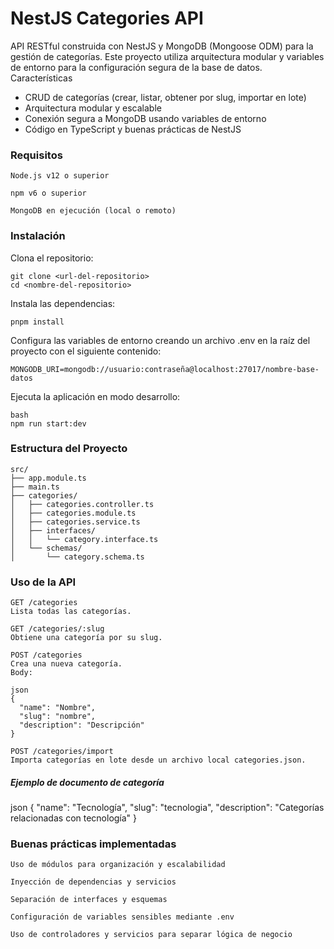# NestJS Categories API

API RESTful construida con NestJS y MongoDB (Mongoose ODM) para la gestión de categorías. Este proyecto utiliza arquitectura modular y variables de entorno para la configuración segura de la base de datos.
Características

  - CRUD de categorías (crear, listar, obtener por slug, importar en lote)
  - Arquitectura modular y escalable
  - Conexión segura a MongoDB usando variables de entorno
  - Código en TypeScript y buenas prácticas de NestJS

### Requisitos

    Node.js v12 o superior

    npm v6 o superior

    MongoDB en ejecución (local o remoto)

### Instalación

Clona el repositorio:

    git clone <url-del-repositorio>
    cd <nombre-del-repositorio>

Instala las dependencias:

    pnpm install

Configura las variables de entorno creando un archivo .env en la raíz del proyecto con el siguiente contenido:

    MONGODB_URI=mongodb://usuario:contraseña@localhost:27017/nombre-base-datos

Ejecuta la aplicación en modo desarrollo:

    bash
    npm run start:dev

### Estructura del Proyecto


    src/
    ├── app.module.ts
    ├── main.ts
    ├── categories/
    │   ├── categories.controller.ts
    │   ├── categories.module.ts
    │   ├── categories.service.ts
    │   ├── interfaces/
    │   │   └── category.interface.ts
    │   └── schemas/
    │       └── category.schema.ts

### Uso de la API

    GET /categories
    Lista todas las categorías.

    GET /categories/:slug
    Obtiene una categoría por su slug.

    POST /categories
    Crea una nueva categoría.
    Body:

    json
    {
      "name": "Nombre",
      "slug": "nombre",
      "description": "Descripción"
    }

    POST /categories/import
    Importa categorías en lote desde un archivo local categories.json.

##### Ejemplo de documento de categoría

json
{
  "name": "Tecnología",
  "slug": "tecnologia",
  "description": "Categorías relacionadas con tecnología"
}

### Buenas prácticas implementadas

    Uso de módulos para organización y escalabilidad

    Inyección de dependencias y servicios

    Separación de interfaces y esquemas

    Configuración de variables sensibles mediante .env

    Uso de controladores y servicios para separar lógica de negocio
